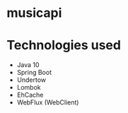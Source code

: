 # musicapi

# Technologies used

 - Java 10
 - Spring Boot
 - Undertow
 - Lombok
 - EhCache
 - WebFlux (WebClient)
